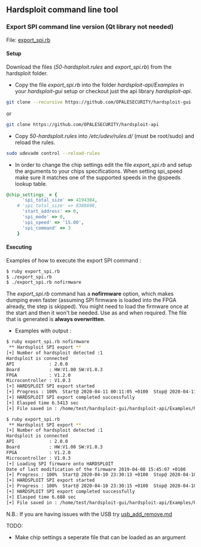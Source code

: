 ## Hardsploit command line tool

### Export SPI command line version (Qt library not needed)
File: [export_spi.rb](https://github.com/kxynos/embedded_hacking/blob/master/hardsploit/export_spi.rb)

#### Setup 
Download the files (*50-hardsploit.rules* and *export_spi.rb*) from the hardsploit folder.

* Copy the file *export_spi.rb* into the folder *hardsploit-api/Examples* in your *hardsploit-gui* setup or checkout just the api library *hardsploit-api*.

```bash
git clone --recursive https://github.com/OPALESECURITY/hardsploit-gui
```
or
```bash
git clone https://github.com/OPALESECURITY/hardsploit-api
```

* Copy *50-hardsploit.rules* into */etc/udev/rules.d/* (must be root/sudo) and reload the rules.
```bash
sudo udevadm control --reload-rules
```
* In order to change the chip settings edit the file *export_spi.rb* and setup the arguments to your chips specifications. When setting spi_speed make sure it matches one of the supported speeds in the @speeds lookup table.
```ruby
@chip_settings_ = {
      'spi_total_size' => 4194304,
    # 'spi_total_size' => 8388608,
      'start_address' => 0,
      'spi_mode' => 0,
      'spi_speed' => '15.00',
      'spi_command' => 3
    }
```

#### Executing 
Examples of how to execute the export SPI command : 
```bash
$ ruby export_spi.rb
$ ./export_spi.rb
$ ./export_spi.rb nofirmware
```
The *export_spi.rb* command has a **nofirmware** option, which makes dumping even faster (assuming SPI firmware is loaded into the FPGA already, the step is skipped). You might need to load the firmware once at the start and then it won't be needed. Use as and when required. The file that is generated is **always overwritten**. 

* Examples with output :
```bash
$ ruby export_spi.rb nofirmware
 ** Hardsploit SPI export ** 
[+] Number of hardsploit detected :1
Hardsploit is connected
API             : 2.0.0
Board           : HW:V1.00 SW:V1.0.3
FPGA            : V1.2.0
Microcontroller : V1.0.3
[+] HARDSPLOIT SPI export started 
[+] Progress : 100%  Start@ 2020-04-11 00:11:05 +0100  Stop@ 2020-04-11 00:11:11 +0100 
[+] HARDSPLOIT SPI export completed successfully
[+] Elasped time 6.5413 sec
[+] File saved in : /home/test/hardsploit-gui/hardsploit-api/Examples/hs_spi_export.bin
```
```bash
$ ruby export_spi.rb 
 ** Hardsploit SPI export ** 
[+] Number of hardsploit detected :1
Hardsploit is connected
API             : 2.0.0
Board           : HW:V1.00 SW:V1.0.3
FPGA            : V1.2.0
Microcontroller : V1.0.3
[+] Loading SPI firmware onto HARDSPLOIT
Date of last modification of the firmware 2019-04-08 15:45:07 +0100
[+] Progress : 100%  Start@ 2020-04-10 23:30:13 +0100  Stop@ 2020-04-10 23:30:14 +0100 
[+] HARDSPLOIT SPI export started 
[+] Progress : 100%  Start@ 2020-04-10 23:30:15 +0100  Stop@ 2020-04-10 23:30:22 +0100 
[+] HARDSPLOIT SPI export completed successfully
[+] Elasped time 6.688 sec
[+] File saved in : /home/test/hardsploit-gui/hardsploit-api/Examples/hs_spi_export.bin
```

N.B.: If you are having issues with the USB try [usb_add_remove.md](https://github.com/kxynos/embedded_hacking/blob/master/usb_add_remove.md)

TODO:
* Make chip settings a seperate file that can be loaded as an argument
